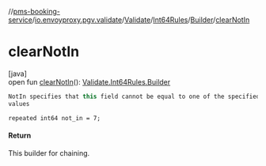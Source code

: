 //[pms-booking-service](../../../../../index.md)/[io.envoyproxy.pgv.validate](../../../index.md)/[Validate](../../index.md)/[Int64Rules](../index.md)/[Builder](index.md)/[clearNotIn](clear-not-in.md)

# clearNotIn

[java]\
open fun [clearNotIn](clear-not-in.md)(): [Validate.Int64Rules.Builder](index.md)

```kotlin
NotIn specifies that this field cannot be equal to one of the specified
values

```
`repeated int64 not_in = 7;`

#### Return

This builder for chaining.